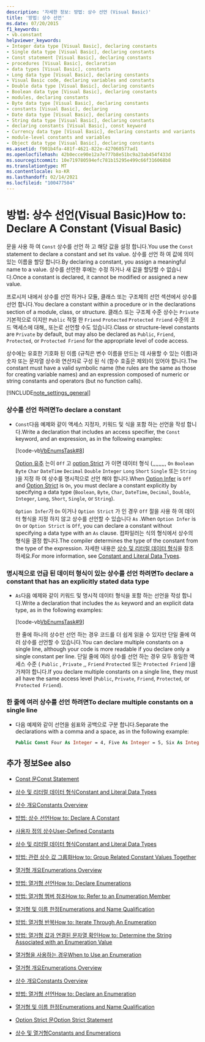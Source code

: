```yaml
---
description: '자세한 정보: 방법: 상수 선언 (Visual Basic)'
title: '방법: 상수 선언'
ms.date: 07/20/2015
f1_keywords:
- vb.constant
helpviewer_keywords:
- Integer data type [Visual Basic], declaring constants
- Single data type [Visual Basic], declaring constants
- Const statement [Visual Basic], declaring constants
- procedures [Visual Basic], declaration
- data types [Visual Basic], constants
- Long data type [Visual Basic], declaring constants
- Visual Basic code, declaring variables and constants
- Double data type [Visual Basic], declaring constants
- Boolean data type [Visual Basic], declaring constants
- modules, declaring constants
- Byte data type [Visual Basic], declaring constants
- constants [Visual Basic], declaring
- Date data type [Visual Basic], declaring constants
- String data type [Visual Basic], declaring constants
- declaring constants [Visual Basic], const keyword
- Currency data type [Visual Basic], declaring constants and variants
- module-level constants and variables
- Object data type [Visual Basic], declaring constants
ms.assetid: f901b4fa-481f-4621-822e-427060577ad1
ms.openlocfilehash: 42b0ecce90e12a7e777b8e51bc9a23ab454f433d
ms.sourcegitcommit: 10e719780594efc781b15295e499c66f316068b8
ms.translationtype: MT
ms.contentlocale: ko-KR
ms.lasthandoff: 02/14/2021
ms.locfileid: "100477504"
---
```

# <a name="how-to-declare-a-constant-visual-basic"></a><span data-ttu-id="0f422-103">방법: 상수 선언(Visual Basic)</span><span class="sxs-lookup"><span data-stu-id="0f422-103">How to: Declare A Constant (Visual Basic)</span></span>

<span data-ttu-id="0f422-104">문을 사용 하 여 `Const` 상수를 선언 하 고 해당 값을 설정 합니다.</span><span class="sxs-lookup"><span data-stu-id="0f422-104">You use the `Const` statement to declare a constant and set its value.</span></span> <span data-ttu-id="0f422-105">상수를 선언 하 여 값에 의미 있는 이름을 할당 합니다.</span><span class="sxs-lookup"><span data-stu-id="0f422-105">By declaring a constant, you assign a meaningful name to a value.</span></span> <span data-ttu-id="0f422-106">상수를 선언한 후에는 수정 하거나 새 값을 할당할 수 없습니다.</span><span class="sxs-lookup"><span data-stu-id="0f422-106">Once a constant is declared, it cannot be modified or assigned a new value.</span></span>  
  
 <span data-ttu-id="0f422-107">프로시저 내에서 상수를 선언 하거나 모듈, 클래스 또는 구조체의 선언 섹션에서 상수를 선언 합니다.</span><span class="sxs-lookup"><span data-stu-id="0f422-107">You declare a constant within a procedure or in the declarations section of a module, class, or structure.</span></span> <span data-ttu-id="0f422-108">클래스 또는 구조체 수준 상수는 `Private` 기본적으로 이지만 `Public` 적절 한 `Friend` `Protected` `Protected Friend` 수준의 코드 액세스에 대해,, 또는로 선언할 수도 있습니다.</span><span class="sxs-lookup"><span data-stu-id="0f422-108">Class or structure-level constants are `Private` by default, but may also be declared as `Public`, `Friend`, `Protected`, or `Protected Friend` for the appropriate level of code access.</span></span>  
  
 <span data-ttu-id="0f422-109">상수에는 유효한 기호화 된 이름 (규칙은 변수 이름을 만드는 데 사용할 수 있는 이름)과 숫자 또는 문자열 상수와 연산자로 구성 된 식 (함수 호출은 제외)이 있어야 합니다.</span><span class="sxs-lookup"><span data-stu-id="0f422-109">The constant must have a valid symbolic name (the rules are the same as those for creating variable names) and an expression composed of numeric or string constants and operators (but no function calls).</span></span>  
  
[!INCLUDE[note_settings_general](~/includes/note-settings-general-md.md)]  
  
### <a name="to-declare-a-constant"></a><span data-ttu-id="0f422-110">상수를 선언 하려면</span><span class="sxs-lookup"><span data-stu-id="0f422-110">To declare a constant</span></span>  
  
- <span data-ttu-id="0f422-111">`Const`다음 예제와 같이 액세스 지정자, 키워드 및 식을 포함 하는 선언을 작성 합니다.</span><span class="sxs-lookup"><span data-stu-id="0f422-111">Write a declaration that includes an access specifier, the `Const` keyword, and an expression, as in the following examples:</span></span>  
  
     [!code-vb[VbEnumsTask#8](~/samples/snippets/visualbasic/VS_Snippets_VBCSharp/VbEnumsTask/VB/Class2.vb#8)]  
  
     <span data-ttu-id="0f422-112">[Option 유추](../../../language-reference/statements/option-infer-statement.md) 는이 `Off` 고 [option Strict](../../../language-reference/statements/option-strict-statement.md) 가 이면 데이터 형식 (,,,,,,,,, `On` `Boolean` `Byte` `Char` `DateTime` `Decimal` `Double` `Integer` `Long` `Short` `Single` 또는 `String` )을 지정 하 여 상수를 명시적으로 선언 해야 합니다.</span><span class="sxs-lookup"><span data-stu-id="0f422-112">When [Option Infer](../../../language-reference/statements/option-infer-statement.md) is `Off` and [Option Strict](../../../language-reference/statements/option-strict-statement.md) is `On`, you must declare a constant explicitly by specifying a data type (`Boolean`, `Byte`, `Char`, `DateTime`, `Decimal`, `Double`, `Integer`, `Long`, `Short`, `Single`, or `String`).</span></span>  
  
     <span data-ttu-id="0f422-113">`Option Infer`가 `On` 이거나 `Option Strict` 가 인 경우 `Off` 절을 사용 하 여 데이터 형식을 지정 하지 않고 상수를 선언할 수 있습니다 `As` .</span><span class="sxs-lookup"><span data-stu-id="0f422-113">When `Option Infer` is `On` or `Option Strict` is `Off`, you can declare a constant without specifying a data type with an `As` clause.</span></span> <span data-ttu-id="0f422-114">컴파일러는 식의 형식에서 상수의 형식을 결정 합니다.</span><span class="sxs-lookup"><span data-stu-id="0f422-114">The compiler determines the type of the constant from the type of the expression.</span></span> <span data-ttu-id="0f422-115">자세한 내용은 [상수 및 리터럴 데이터 형식](constant-and-literal-data-types.md)을 참조 하세요.</span><span class="sxs-lookup"><span data-stu-id="0f422-115">For more information, see [Constant and Literal Data Types](constant-and-literal-data-types.md).</span></span>  
  
### <a name="to-declare-a-constant-that-has-an-explicitly-stated-data-type"></a><span data-ttu-id="0f422-116">명시적으로 언급 된 데이터 형식이 있는 상수를 선언 하려면</span><span class="sxs-lookup"><span data-stu-id="0f422-116">To declare a constant that has an explicitly stated data type</span></span>  
  
- <span data-ttu-id="0f422-117">`As`다음 예제와 같이 키워드 및 명시적 데이터 형식을 포함 하는 선언을 작성 합니다.</span><span class="sxs-lookup"><span data-stu-id="0f422-117">Write a declaration that includes the `As` keyword and an explicit data type, as in the following examples:</span></span>  
  
     [!code-vb[VbEnumsTask#9](~/samples/snippets/visualbasic/VS_Snippets_VBCSharp/VbEnumsTask/VB/Class2.vb#9)]  
  
     <span data-ttu-id="0f422-118">한 줄에 하나의 상수만 선언 하는 경우 코드를 더 쉽게 읽을 수 있지만 단일 줄에 여러 상수를 선언할 수 있습니다.</span><span class="sxs-lookup"><span data-stu-id="0f422-118">You can declare multiple constants on a single line, although your code is more readable if you declare only a single constant per line.</span></span> <span data-ttu-id="0f422-119">단일 줄에 여러 상수를 선언 하는 경우 모두 동일한 액세스 수준 ( `Public` , `Private` ,, `Friend` `Protected` 또는 `Protected Friend` )을 가져야 합니다.</span><span class="sxs-lookup"><span data-stu-id="0f422-119">If you declare multiple constants on a single line, they must all have the same access level (`Public`, `Private`, `Friend`, `Protected`, or `Protected Friend`).</span></span>  
  
### <a name="to-declare-multiple-constants-on-a-single-line"></a><span data-ttu-id="0f422-120">한 줄에 여러 상수를 선언 하려면</span><span class="sxs-lookup"><span data-stu-id="0f422-120">To declare multiple constants on a single line</span></span>  
  
- <span data-ttu-id="0f422-121">다음 예제와 같이 선언을 쉼표와 공백으로 구분 합니다.</span><span class="sxs-lookup"><span data-stu-id="0f422-121">Separate the declarations with a comma and a space, as in the following example:</span></span>  
  
    ```vb  
    Public Const Four As Integer = 4, Five As Integer = 5, Six As Integer = 44  
    ```  
  
## <a name="see-also"></a><span data-ttu-id="0f422-122">추가 정보</span><span class="sxs-lookup"><span data-stu-id="0f422-122">See also</span></span>

- [<span data-ttu-id="0f422-123">Const 문</span><span class="sxs-lookup"><span data-stu-id="0f422-123">Const Statement</span></span>](../../../language-reference/statements/const-statement.md)
- [<span data-ttu-id="0f422-124">상수 및 리터럴 데이터 형식</span><span class="sxs-lookup"><span data-stu-id="0f422-124">Constant and Literal Data Types</span></span>](constant-and-literal-data-types.md)
- [<span data-ttu-id="0f422-125">상수 개요</span><span class="sxs-lookup"><span data-stu-id="0f422-125">Constants Overview</span></span>](constants-overview.md)
- [<span data-ttu-id="0f422-126">방법: 상수 선언</span><span class="sxs-lookup"><span data-stu-id="0f422-126">How to: Declare A Constant</span></span>](how-to-declare-a-constant.md)
- [<span data-ttu-id="0f422-127">사용자 정의 상수</span><span class="sxs-lookup"><span data-stu-id="0f422-127">User-Defined Constants</span></span>](user-defined-constants.md)
- [<span data-ttu-id="0f422-128">상수 및 리터럴 데이터 형식</span><span class="sxs-lookup"><span data-stu-id="0f422-128">Constant and Literal Data Types</span></span>](constant-and-literal-data-types.md)
- [<span data-ttu-id="0f422-129">방법: 관련 상수 값 그룹화</span><span class="sxs-lookup"><span data-stu-id="0f422-129">How to: Group Related Constant Values Together</span></span>](how-to-group-related-constant-values-together.md)
- [<span data-ttu-id="0f422-130">열거형 개요</span><span class="sxs-lookup"><span data-stu-id="0f422-130">Enumerations Overview</span></span>](enumerations-overview.md)
- [<span data-ttu-id="0f422-131">방법: 열거형 선언</span><span class="sxs-lookup"><span data-stu-id="0f422-131">How to: Declare Enumerations</span></span>](how-to-declare-enumerations.md)
- [<span data-ttu-id="0f422-132">방법: 열거형 멤버 참조</span><span class="sxs-lookup"><span data-stu-id="0f422-132">How to: Refer to an Enumeration Member</span></span>](how-to-refer-to-an-enumeration-member.md)
- [<span data-ttu-id="0f422-133">열거형 및 이름 한정</span><span class="sxs-lookup"><span data-stu-id="0f422-133">Enumerations and Name Qualification</span></span>](enumerations-and-name-qualification.md)
- [<span data-ttu-id="0f422-134">방법: 열거형 반복</span><span class="sxs-lookup"><span data-stu-id="0f422-134">How to: Iterate Through An Enumeration</span></span>](how-to-iterate-through-an-enumeration.md)
- [<span data-ttu-id="0f422-135">방법: 열거형 값과 연결된 문자열 확인</span><span class="sxs-lookup"><span data-stu-id="0f422-135">How to: Determine the String Associated with an Enumeration Value</span></span>](how-to-determine-the-string-associated-with-an-enumeration-value.md)
- [<span data-ttu-id="0f422-136">열거형을 사용하는 경우</span><span class="sxs-lookup"><span data-stu-id="0f422-136">When to Use an Enumeration</span></span>](when-to-use-an-enumeration.md)

- [<span data-ttu-id="0f422-137">열거형 개요</span><span class="sxs-lookup"><span data-stu-id="0f422-137">Enumerations Overview</span></span>](enumerations-overview.md)
- [<span data-ttu-id="0f422-138">상수 개요</span><span class="sxs-lookup"><span data-stu-id="0f422-138">Constants Overview</span></span>](constants-overview.md)
- [<span data-ttu-id="0f422-139">방법: 열거형 선언</span><span class="sxs-lookup"><span data-stu-id="0f422-139">How to: Declare an Enumeration</span></span>](how-to-declare-enumerations.md)
- [<span data-ttu-id="0f422-140">열거형 및 이름 한정</span><span class="sxs-lookup"><span data-stu-id="0f422-140">Enumerations and Name Qualification</span></span>](enumerations-and-name-qualification.md)
- [<span data-ttu-id="0f422-141">Option Strict 문</span><span class="sxs-lookup"><span data-stu-id="0f422-141">Option Strict Statement</span></span>](../../../language-reference/statements/option-strict-statement.md)
- [<span data-ttu-id="0f422-142">상수 및 열거형</span><span class="sxs-lookup"><span data-stu-id="0f422-142">Constants and Enumerations</span></span>](../../../language-reference/constants-and-enumerations.md)
